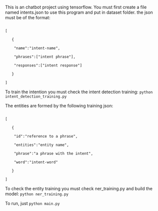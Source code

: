 This is an chatbot project using tensorflow.
You must first create a file named intents.json to use this program and put in dataset folder.
the json must be of the format:

<code>
[<br>
&nbsp;&nbsp;&nbsp;{<br>
&nbsp;&nbsp;&nbsp;&nbsp;"name":"intent-name",<br>
&nbsp;&nbsp;&nbsp;&nbsp;"phrases":["intent phrase"],<br>
&nbsp;&nbsp;&nbsp;&nbsp;"responses":["intent response"]<br>
&nbsp;&nbsp;&nbsp;}<br>
]
</code>


To train the intention you must check the intent detection training:
<code>python intent_detection_training.py</code>

The entities are formed by the following training json:

<code>
[<br>
&nbsp;&nbsp;&nbsp;{<br>
&nbsp;&nbsp;&nbsp;&nbsp;"id":"reference to a phrase",<br>
&nbsp;&nbsp;&nbsp;&nbsp;"entities":"entity name",<br>
&nbsp;&nbsp;&nbsp;&nbsp;"phrase":"a phrase with the intent",<br>
&nbsp;&nbsp;&nbsp;&nbsp;"word":"intent-word"<br>
&nbsp;&nbsp;&nbsp;}<br>
]
</code>

To check the entity training you must check ner_training.py and build the model:
<code>python ner_training.py</code>

To run, just <code>python main.py</code>